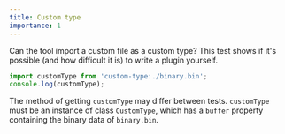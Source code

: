 ```yaml
---
title: Custom type
importance: 1
---
```


Can the tool import a custom file as a custom type? This test shows if it's possible (and how difficult it is) to write a plugin yourself.

```js
import customType from 'custom-type:./binary.bin';
console.log(customType);
```

The method of getting `customType` may differ between tests. `customType` must be an instance of class `CustomType`, which has a `buffer` property containing the binary data of `binary.bin`.
